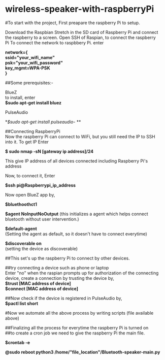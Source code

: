 # wireless-speaker-with-raspberryPi  
#To start with the project, First preapare the raspberry Pi to setup.

Download the Raspbian Stretch in the SD card of Raspberry Pi and connect the raspberry to a screen.
Open SSH of Raspian, to connect the raspberry Pi 
To connect the network to raspbbery Pi. enter 

**network={  
ssid="your_wifi_name"  
psk="your_wifi_password"  
key_mgmt=WPA-PSK  
}**  

##Some prerequisites:-  
  
BlueZ  
to install, enter  
**$sudo apt-get install bluez**  
  
PulseAudio  
  
**$sudo apt-get install pulseaudio-* **  
  
##Connecting RaspberryPi  
Now the raspberry Pi can connect to WiFi, but you still need the IP to SSH into it. To get IP Enter  
  
**$ sudo nmap -sN [gateway ip address]/24**  
  
This give IP address of all devices connected including Raspberry Pi's address  
  
Now, to connect it, Enter  
  
**$ssh pi@Raspberrypi_ip_address**  
  
Now open BlueZ app by,  
  
**$bluethoothct1**    

**$agent NoInputNoOutput**
(this initializes a agent which helps connect bluetooth without user intervention.)  
  
**$default-agent**  
(Setting the agent as default, so it doesn't have to connect everytime)  
  
**$discoverable on**  
(setting the device as discoverable)  
  
##This set's up the raspberry Pi to connect by other devices.  
  
##try connecting a device such as phone or laptop  
 Enter "no" when the raspian prompts up for authorization of the connecting device, create a connection by trusting the device by,  
**$trust [MAC address of device]  
$connect [MAC address of device]**  
  
##Now check if the device is registered in PulseAudio by,  
**$pactl list short**  
  
#Now we automate all the above process by writing scripts (file available above)   
  
##Finalizing all the process for everytime the raspberry Pi is turned on  
##to create a cron job we need to give the raspberry Pi the main file.  
  
**$crontab -e**  
  
**@sudo reboot python3 /home/"file_location"/Bluetooth-speaker-main.py**  




